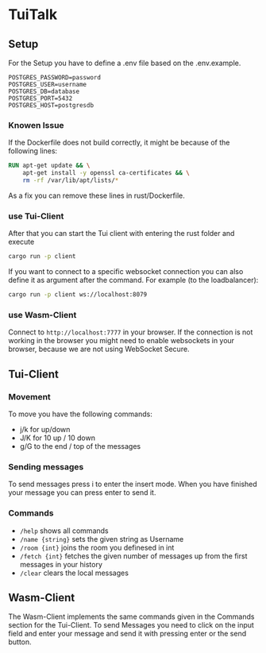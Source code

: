 # TuiTalk
## Setup
For the Setup you have to define a .env file based on the .env.example.
```env
POSTGRES_PASSWORD=password
POSTGRES_USER=username
POSTGRES_DB=database
POSTGRES_PORT=5432
POSTGRES_HOST=postgresdb
```

### Knowen Issue
If the Dockerfile does not build correctly, it might be because of the following lines:
```dockerfile
RUN apt-get update && \
    apt-get install -y openssl ca-certificates && \
    rm -rf /var/lib/apt/lists/*
```
As a fix you can remove these lines in rust/Dockerfile.

### use Tui-Client
After that you can start the Tui client with entering the rust folder and execute
```bash 
cargo run -p client
```
If you want to connect to a specific websocket connection you can also define it as argument after the command. For example (to the loadbalancer):
```bash 
cargo run -p client ws://localhost:8079
```

### use Wasm-Client
Connect to `http://localhost:7777` in your browser.
If the connection is not working in the browser you might need to enable websockets in your browser, because we are not using WebSocket Secure.

## Tui-Client
### Movement
To move you have the following commands:
- j/k for up/down
- J/K for 10 up / 10 down
- g/G to the end / top of the messages

### Sending messages
To send messages press i to enter the insert mode.
When you have finished your message you can press enter to send it.

### Commands
- `/help` shows all commands
- `/name {string}` sets the given string as Username
- `/room {int}` joins the room you definesed in int
- `/fetch {int}` fetches the given number of messages up from the first messages in your history
- `/clear` clears the local messages

## Wasm-Client
The Wasm-Client implements the same commands given in the Commands section for the Tui-Client.
To send Messages you need to click on the input field and enter your message and send it with pressing enter or the send button.
